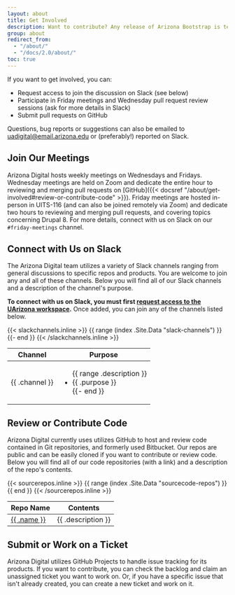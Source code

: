 ```yaml
---
layout: about
title: Get Involved
description: Want to contribute? Any release of Arizona Bootstrap is tested and ready to use, but improvements to the framework are in everyone's best interest.
group: about
redirect_from:
  - "/about/"
  - "/docs/2.0/about/"
toc: true
---
```


If you want to get involved, you can:

<ul>
  <li>Request access to join the discussion on Slack (see below)</li>
  <li>Participate in Friday meetings and Wednesday pull request review sessions (ask for more details in Slack)</li>
  <li>Submit pull requests on GitHub</li>
</ul>

Questions, bug reports or suggestions can also be emailed to [uadigital@email.arizona.edu](mailto:uadigital@email.arizona.edu) or (preferably!) reported on Slack.

## Join Our Meetings

Arizona Digital hosts weekly meetings on Wednesdays and Fridays. Wednesday meetings are held on Zoom and dedicate the entire hour to reviewing and merging pull requests on [GitHub]({{< docsref "/about/get-involved#review-or-contribute-code" >}}). Friday meetings are hosted in-person in UITS-116 (and can also be joined remotely via Zoom) and dedicate two hours to reviewing and merging pull requests, and covering topics concerning Drupal 8. For more details, connect with us on Slack on our `#friday-meetings` channel.

## Connect with Us on Slack

The Arizona Digital team utilizes a variety of Slack channels ranging from general discussions to specific repos and products. You are welcome to join any and all of these channels. Below you will find all of our Slack channels and a description of the channel's purpose.

<strong>To connect with us on Slack, you must first <a href="https://quickstart.arizona.edu/join-us-on-slack" target="_blank">request access to the UArizona workspace</a>.</strong> Once added, you can join any of the channels listed below.

<table class="table table-striped">
  <thead class="thead-dark">
    <tr>
      <th scope="col">Channel</th>
      <th scope="col">Purpose</th>
    </tr>
  </thead>
  {{< slackchannels.inline >}}
  <tbody>{{ range (index .Site.Data "slack-channels") }}
    <tr{{if eq .channel "#friday-meetings" }} class="table-success"{{ end }}>
      <td>{{ .channel }}</td>
      <td>
        <ul>{{ range .description }}
          <li>{{ .purpose }}</li>{{- end }}
        </ul>
      </td>
    </tr>{{- end }}
  </tbody>
  {{< /slackchannels.inline >}}
</table>

## Review or Contribute Code

Arizona Digital currently uses utilizes GitHub to host and review code contained in Git repositories, and formerly used Bitbucket. Our repos are public and can be easily cloned if you want to contribute or review code. Below you will find all of our code repositories (with a link) and a description of the repo's contents.

<table class="table table-striped">
  <thead class="thead-dark">
    <tr>
      <th scope="col">Repo Name</th>
      <th scope="col">Contents</th>
    </tr>
  </thead>
  {{< sourcerepos.inline >}}
  <tbody>{{ range (index .Site.Data "sourcecode-repos") }}
    <tr>
      <td><a href="{{ .link }}" target="_blank">{{ .name }}</a></td>
      <td>{{ .description }}</td>
    </tr>{{ end }}
  </tbody>
  {{< /sourcerepos.inline >}}
</table>

## Submit or Work on a Ticket

Arizona Digital utilizes GitHub Projects to handle issue tracking for its products. If you want to contribute, you can check the backlog and claim an unassigned ticket you want to work on. Or, if you have a specific issue that isn't already created, you can create a new ticket and work on it.
